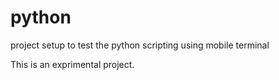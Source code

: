 # python
project setup to test the python scripting using mobile terminal

This is an exprimental project.

